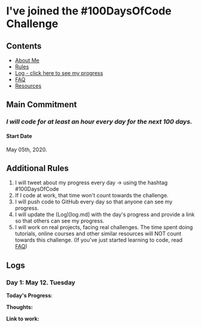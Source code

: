 # I've joined the #100DaysOfCode Challenge

## Contents

* [About Me](about.md)
* [Rules](rules.md)
* [Log - click here to see my progress](log.md)
* [FAQ](FAQ.md)
* [Resources](resources.md)

## Main Commitment
### *I will code for at least an hour every day for the next 100 days.*

#### Start Date
May 05th, 2020.

## Additional Rules
1. I will tweet about my progress every day -> using the hashtag #100DaysOfCode
2. If I code at work, that time won't count towards the challenge.
3. I will push code to GitHub every day so that anyone can see my progress.
4. I will update the (Log)[log.md] with the day's progress and provide a link so that others can see my progress.
5. I will work on real projects, facing real challenges. The time spent doing tutorials, online courses and other similar resources will NOT count towards this challenge. (If you've just started learning to code, read [FAQ](FAQ.md))

## Logs
### Day 1: May 12. Tuesday

**Today's Progress**: 

**Thoughts:** 

**Link to work:** 
